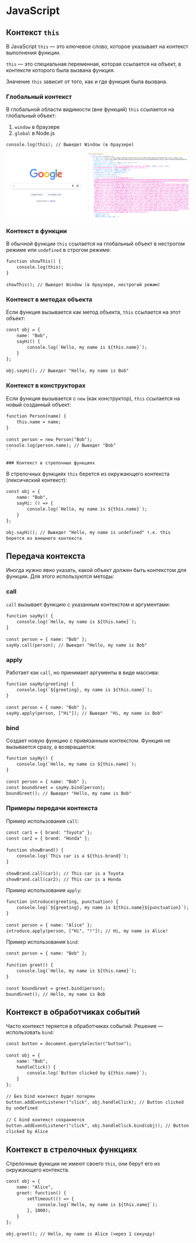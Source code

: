 # JavaScript

## Контекст `this`

В JavaScript `this` — это ключевое слово, которое указывает на контекст выполнения функции.

`this` — это специальная переменная, которая ссылается на объект, в контексте которого была вызвана функция.

Значение `this` зависит от того, как и где функция была вызвана.

### Глобальный контекст

В глобальной области видимости (вне функций) `this` ссылается на глобальный объект:

1. `window` в браузере
2. `global` в Node.js

```
console.log(this); // Выведет Window (в браузере)
```

![console.log(this); вызвано в консоли гугла](./../assets/images/JavaScript/Google%20this.png)

### Контекст в функции

В обычной функции `this` ссылается на глобальный объект в нестрогом режиме или `undefined` в строгом режиме:

```
function showThis() {
    console.log(this);
}

showThis(); // Выведет Window (в браузере, нестрогий режим)
```

### Контекст в методах объекта

Если функция вызывается как метод объекта, `this` ссылается на этот объект:

```
const obj = {
    name: "Bob",
    sayHi() {
        console.log(`Hello, my name is ${this.name}`);
    }
};

obj.sayHi(); // Выведет "Hello, my name is Bob"
```

### Контекст в конструкторах

Если функция вызывается с `new` (как конструктор), `this` ссылается на новый созданный объект:

```
function Person(name) {
    this.name = name;
}

const person = new Person("Bob");
console.log(person.name); // Выведет "Bob"
``

### Контекст в стрелочных функциях
```

В стрелочных функциях `this` берется из окружающего контекста (лексический контекст):

```
const obj = {
    name: "Bob",
    sayHi: () => {
        console.log(`Hello, my name is ${this.name}`);
    }
};

obj.sayHi(); // Выведет "Hello, my name is undefined" т.к. this берется из внешнего контекста
```

## Передача контекста

Иногда нужно явно указать, какой объект должен быть контекстом для функции. Для этого используются методы:

### call

`call` вызывает функцию с указанным контекстом и аргументами:

```
function sayHy() {
    console.log(`Hello, my name is ${this.name}`);
}

const person = { name: "Bob" };
sayHy.call(person); // Выведет "Hello, my name is Bob"
```

### apply

Работает как `call`, но принимает аргументы в виде массива:

```
function sayHy(greeting) {
    console.log(`${greeting}, my name is ${this.name}`);
}

const person = { name: "Bob" };
sayHy.apply(person, ["Hi"]); // Выведет "Hi, my name is Bob"
```

### bind

Создает новую функцию с привязанным контекстом. Функция не вызывается сразу, а возвращается:

```
function sayHy() {
    console.log(`Hello, my name is ${this.name}`);
}

const person = { name: "Bob" };
const boundGreet = sayHy.bind(person);
boundGreet(); // Выведет "Hello, my name is Bob"
```

### Примеры передачи контекста

Пример использования `call`:

```
const car1 = { brand: "Toyota" };
const car2 = { brand: "Honda" };

function showBrand() {
    console.log(`This car is a ${this.brand}`);
}

showBrand.call(car1); // This car is a Toyota
showBrand.call(car2); // This car is a Honda
```

Пример использования `apply`:

```
function introduce(greeting, punctuation) {
    console.log(`${greeting}, my name is ${this.name}${punctuation}`);
}

const person = { name: "Alice" };
introduce.apply(person, ["Hi", "!"]); // Hi, my name is Alice!
```

Пример использования `bind`:

```
const person = { name: "Bob" };

function greet() {
    console.log(`Hello, my name is ${this.name}`);
}

const boundGreet = greet.bind(person);
boundGreet(); // Hello, my name is Bob
```

## Контекст в обработчиках событий

Часто контекст теряется в обработчиках событий. Решение — использовать `bind`:

```
const button = document.querySelector("button");

const obj = {
    name: "Bob",
    handleClick() {
        console.log(`Button clicked by ${this.name}`);
    }
};

// Без bind контекст будет потерян
button.addEventListener("click", obj.handleClick); // Button clicked by undefined

// С bind контекст сохраняется
button.addEventListener("click", obj.handleClick.bind(obj)); // Button clicked by Alice
```

## Контекст в стрелочных функциях

Стрелочные функции не имеют своего `this`, они берут его из окружающего контекста.

```
const obj = {
    name: "Alice",
    greet: function() {
        setTimeout(() => {
            console.log(`Hello, my name is ${this.name}`);
        }, 1000);
    }
};

obj.greet(); // Hello, my name is Alice (через 1 секунду)
```
